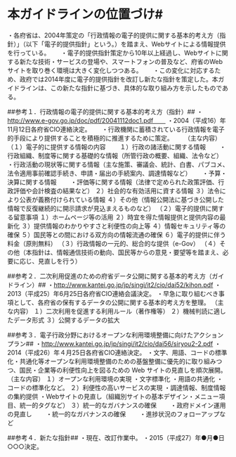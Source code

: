 # 本ガイドラインの位置づけ#
・各府省は、2004年策定の「行政情報の電子的提供に関する基本的考え方（指針）」（以下「電子的提供指針」という。）を踏まえ、Webサイトによる情報提供を行っている。　　
・電子的提供指針策定から10年以上経過し、Webサイトに関する新たな技術・サービスの登場や、スマートフォンの普及など、府省のWebサイトを取り巻く環境は大きく変化しつつある。　　
・この変化に対応するため、政府では2014年度に電子的提供指針を改訂し新たな指針を策定した。本ガイドラインは、この新たな指針に基づき、具体的な取り組み方を示したものである。　　

##参考１．行政情報の電子的提供に関する基本的考え方（指針）##
・http://www.e-gov.go.jp/doc/pdf/20041112doc1.pdf　　
・2004（平成16）年11月12日各府省CIO連絡決定。　　
・行政機関に蓄積されている行政情報を電子的手段により提供することを積極的に推進するために策定。　　
（主な内容）　　
（１）電子的に提供する情報の内容　　
１）行政の諸活動に関する情報　　
・行政組織、制度等に関する基礎的な情報（所管行政の概要、組織、法令など）　　
・行政活動の現状等に関する情報（主な施策、審議会、統計、白書、パブコメ、法令適用事前確認手続き、申請・届出の手続案内、調達情報など）　　
・予算・決算に関する情報　　
・評価等に関する情報（法律で定められた政策評価、行政評価や会計検査の結果など）
２）社会的な有効活用に資する情報
３）法令により公表が義務付けられている情報
４）その他（情報公開法に基づき公開した情報で反復継続的に開示請求が見込まえるものなど）
（２）電子的提供に関する留意事項
１）ホームページ等の活用
２）時宜を得た情報提供と提供内容の最新化
３）提供情報のわかりやすさと利便性の向上等
４）情報セキュリティ等の確保
５）国民等との間における双方向の情報流通の確保
６）電子的提供に伴う料金（原則無料）
（３）行政情報の一元的、総合的な提供（e-Gov）
（４）その他（本指針は、情報通信技術の動向、国民等からの意見・要望等を踏まえ、必要に応じ、見直しを行う）

##参考２．二次利用促進のための府省データ公開に関する基本的考え方（ガイドライン）##
・http://www.kantei.go.jp/jp/singi/it2/cio/dai52/kihon.pdf
・2013（平成25）年6月25日各府省CIO連絡会議決定。
・早急に取り組むべき事項として、各府省の保有するデータの公開に関する基本的考え方を整理。
（主な内容）
１）二次利用を促進する利用ルール（著作権等）
２）機械判読に適したデータ形式
３）公開するデータの拡大

##参考３．電子行政分野におけるオープンな利用環境整備に向けたアクションプラン##
・http://www.kantei.go.jp/jp/singi/it2/cio/dai56/siryou2-2.pdf
・2014（平成26）年４月25日各府省CIO連絡決定。
・文字、用語、コードの標準化・共通化等オープンな利用環境整備のための基盤整備に優先的に取り組みつつ、国民・企業等の利便性向上を図るための Web サイトの見直しを順次展開。
（主な内容）
１）オープンな利用環境の実現
・文字標準化
・用語の共通化
・コードの標準化など。
２）利便性の高いサービスの実現
・調達情報、制度情報の集約提供
・Webサイトの見直し（組織別サイトの基本デザイン・メニュー項目、統一的タグなど）
３）統一的なガバナンスの確保
　　・政府ドメイン運用の見直し
　　・統一的なガバナンスの確保
　　・進捗状況のフォローアップなど

##参考４．新たな指針##
・現在、改訂作業中。
・2015（平成27）年●月●日○○○決定。
